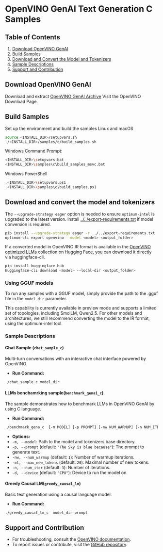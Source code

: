 # OpenVINO GenAI Text Generation C Samples

## Table of Contents
1. [Download OpenVINO GenAI](#download-openvino-genai)
2. [Build Samples](#build-samples)
3. [Download and Convert the Model and Tokenizers](#download-and-convert-the-model-and-tokenizers)
4. [Sample Descriptions](#sample-descriptions)
5. [Support and Contribution](#support-and-contribution)

## Download OpenVINO GenAI

Download and extract [OpenVINO GenAI Archive](https://www.intel.com/content/www/us/en/developer/tools/openvino-toolkit/download.html?PACKAGE=OPENVINO_GENAI&VERSION=NIGHTLY&OP_SYSTEM=WINDOWS&DISTRIBUTION=ARCHIVE) Visit the OpenVINO Download Page.


## Build Samples
Set up the environment and build the samples Linux and macOS
```sh
source <INSTALL_DIR>/setupvars.sh
./<INSTALL_DIR>/samples/c/build_samples.sh
```
Windows Command Prompt:
```sh
<INSTALL_DIR>\setupvars.bat
<INSTALL_DIR>\samples\c\build_samples_msvc.bat
```
Windows PowerShell
```sh
.<INSTALL_DIR>\setupvars.ps1
.<INSTALL_DIR>\samples\c\build_samples.ps1
```

## Download and convert the model and tokenizers
The `--upgrade-strategy eager` option is needed to ensure `optimum-intel` is upgraded to the latest version.
Install [../../export-requirements.txt](../../export-requirements.txt) if model conversion is required.
```sh
pip install --upgrade-strategy eager -r ../../export-requirements.txt
optimum-cli export openvino --model <model> <output_folder>
```
If a converted model in OpenVINO IR format is available in the [OpenVINO optimized LLMs](https://huggingface.co/collections/OpenVINO/llm-6687aaa2abca3bbcec71a9bd) collection on Hugging Face, you can download it directly via huggingface-cli.
```sh
pip install huggingface-hub
huggingface-cli download <model> --local-dir <output_folder>
```

### Using GGUF models

To run any samples with a GGUF model, simply provide the path to the .gguf file in the `model_dir` parameter.

This capability is currently available in preview mode and supports a limited set of topologies, including SmolLM, Qwen2.5. For other models 
and architectures, we still recommend converting the model to the IR format, using the optimum-intel tool.

### Sample Descriptions

#### Chat Sample (`chat_sample_c`)
Multi-turn conversations with an interactive chat interface powered by OpenVINO.
- **Run Command:**
```sh
./chat_sample_c model_dir
```

#### LLMs benchamrking sample(`benchmark_genai_c`)
The sample demonstrates how to benchmark LLMs in OpenVINO GenAI by using C language. 
- **Run Command:**
```sh
./benchmark_gena_c  [-m MODEL] [-p PROMPT] [-nw NUM_WARMUP] [-n NUM_ITER] [-mt MAX_NEW_TOKENS] [-d DEVICE]
```
- **Options:**
- `-m, --model`: Path to the model and tokenizers base directory.
- `-p, --prompt` (default: `"The Sky is blue because"`): The prompt to generate text.
- `-nw, --num_warmup` (default: `1`): Number of warmup iterations.
- `-mt, --max_new_tokens` (default: `20`): Maximal number of new tokens.
- `-n, --num_iter` (default: `3`): Number of iterations.
- `-d, --device` (default: `"CPU"`): Device to run the model on.


#### Greedy Causal LM(`greedy_causal_lm`)

Basic text generation using a causal language model. 
- **Run Command:**
```sh
./greedy_causal_lm_c  model_dir prompt
```


## Support and Contribution
- For troubleshooting, consult the [OpenVINO documentation](https://docs.openvino.ai).
- To report issues or contribute, visit the [GitHub repository](https://github.com/openvinotoolkit/openvino.genai).

